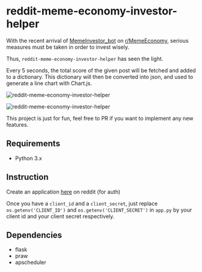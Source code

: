 # reddit-meme-economy-investor-helper

With the recent arrival of [MemeInvestor_bot](https://www.reddit.com/user/MemeInvestor_bot) on [r/MemeEconomy](https://www.reddit.com/r/MemeEconomy/),
 serious measures must be taken in order to invest wisely. 

Thus, `reddit-meme-economy-investor-helper` has seen the light.

Every 5 seconds, the total score of the given post will be fetched and added to a dictionary.
This dictionary will then be converted into json, and used to generate a line chart with Chart.js.

![reddit-meme-economy-investor-helper](https://twinnation.org/api/screenshots/2018-05-28_170123.png)

![reddit-meme-economy-investor-helper](https://twinnation.org/api/screenshots/2018-05-28_182455.png)

This project is just for fun, feel free to PR if you want to implement any new features.


## Requirements 

- Python 3.x


## Instruction

Create an application [here](https://www.reddit.com/prefs/apps/) on reddit (for auth)

Once you have a `client_id` and a `client_secret`, just replace `os.getenv('CLIENT_ID')` and `os.getenv('CLIENT_SECRET')` 
in `app.py` by your client id and your client secret respectively.


## Dependencies

- flask
- praw
- apscheduler